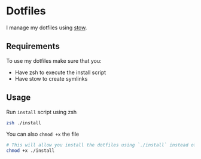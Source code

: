 # Dotfiles
I manage my dotfiles using [stow](https://www.gnu.org/software/stow/).

## Requirements
To use my dotfiles make sure that you:
- Have zsh to execute the install script
- Have stow to create symlinks

## Usage
Run `install` script using zsh
```zsh
zsh ./install
```

You can also `chmod +x` the file
```zsh
# This will allow you install the dotfiles using `./install` instead of zsh `./install`
chmod +x ./install
```
